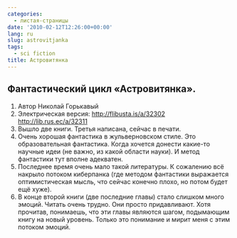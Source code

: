 ```yaml
---
categories:
  - листая-страницы
date: '2010-02-12T12:26:00+00:00'
lang: ru
slug: astrovitjanka
tags:
  - sci fiction
title: Астровитянка
---
```



## Фантастический цикл «Астровитянка». 

1. Автор Николай Горькавый 
2. Электрическая версия: <http://flibusta.is/a/32302> <http://lib.rus.ec/a/32311> 
3. Вышло две книги. Третья написана, сейчас в печати. 
4. Очень хорошая фантастика в жульверновском стиле. Это образовательная фантастика. Когда хочется донести какие-то научные идеи (не важно, из какой области науки). И метод фантастики тут вполне адекватен. 
5. Последнее время очень мало такой литературы. К сожалению всё накрыло потоком киберпанка (где методом фантастики выражается оптимистическая мысль, что сейчас конечно плохо, но потом будет ещё хуже). 
6. В конце второй книги (две последние главы) стало слишком много эмоций. Читать очень трудно. Они просто придавливают. Хотя прочитав, понимаешь, что эти главы являются шагом, подымающим книгу на новый уровень. Только это понимание и мирит меня с этим потоком эмоций.